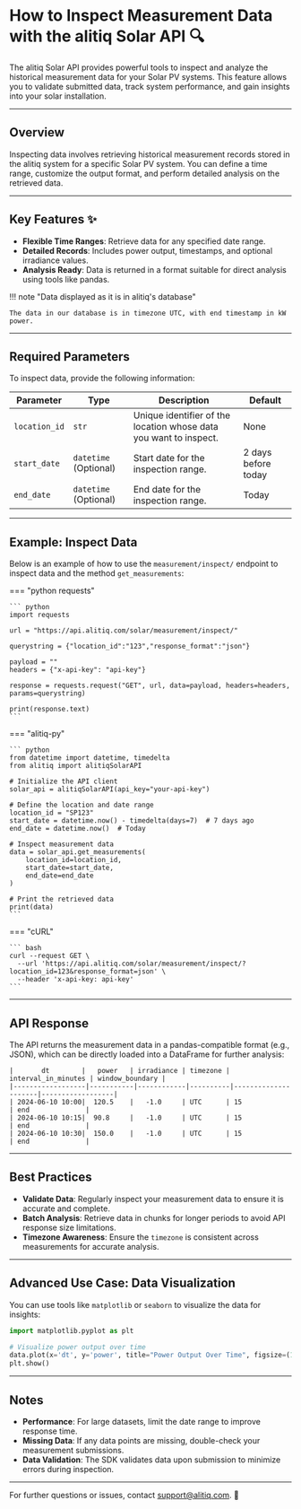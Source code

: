 # How to Inspect Measurement Data with the alitiq Solar API 🔍  

The alitiq Solar API provides powerful tools to inspect and analyze the historical measurement data for your Solar PV systems. This feature allows you to validate submitted data, track system performance, and gain insights into your solar installation.  

---

## Overview  

Inspecting data involves retrieving historical measurement records stored in the alitiq system for a specific Solar PV system. You can define a time range, customize the output format, and perform detailed analysis on the retrieved data.

---

## Key Features ✨  

- **Flexible Time Ranges**: Retrieve data for any specified date range.  
- **Detailed Records**: Includes power output, timestamps, and optional irradiance values.  
- **Analysis Ready**: Data is returned in a format suitable for direct analysis using tools like pandas.  

!!! note "Data displayed as it is in alitiq's database"

    The data in our database is in timezone UTC, with end timestamp in kW power. 

---

## Required Parameters  

To inspect data, provide the following information:  

| **Parameter**   | **Type**          | **Description**                                                   | **Default**              |  
|------------------|-------------------|-------------------------------------------------------------------|--------------------------|  
| `location_id`    | `str`            | Unique identifier of the location whose data you want to inspect. | None                     |  
| `start_date`     | `datetime` (Optional) | Start date for the inspection range.                              | 2 days before today      |  
| `end_date`       | `datetime` (Optional) | End date for the inspection range.                                | Today                    |  

---

## Example: Inspect Data  

Below is an example of how to use the `measurement/inspect/` endpoint to inspect data and the method `get_measurements`:  


=== "python requests"

    ``` python
    import requests
    
    url = "https://api.alitiq.com/solar/measurement/inspect/"
    
    querystring = {"location_id":"123","response_format":"json"}
    
    payload = ""
    headers = {"x-api-key": "api-key"}
    
    response = requests.request("GET", url, data=payload, headers=headers, params=querystring)
    
    print(response.text)
    ```

=== "alitiq-py"

    ``` python
    from datetime import datetime, timedelta
    from alitiq import alitiqSolarAPI
    
    # Initialize the API client
    solar_api = alitiqSolarAPI(api_key="your-api-key")
    
    # Define the location and date range
    location_id = "SP123"
    start_date = datetime.now() - timedelta(days=7)  # 7 days ago
    end_date = datetime.now()  # Today
    
    # Inspect measurement data
    data = solar_api.get_measurements(
        location_id=location_id, 
        start_date=start_date, 
        end_date=end_date
    )
    
    # Print the retrieved data
    print(data)
    ```

=== "cURL"

    ``` bash
    curl --request GET \
      --url 'https://api.alitiq.com/solar/measurement/inspect/?location_id=123&response_format=json' \
      --header 'x-api-key: api-key'
    ``` 


---

## API Response  

The API returns the measurement data in a pandas-compatible format (e.g., JSON), which can be directly loaded into a DataFrame for further analysis:  

```plaintext
|       dt        |   power   | irradiance | timezone | interval_in_minutes | window_boundary |  
|------------------|-----------|------------|----------|---------------------|------------------|  
| 2024-06-10 10:00|  120.5    |   -1.0     | UTC      | 15                  | end              |  
| 2024-06-10 10:15|  90.8     |   -1.0     | UTC      | 15                  | end              |  
| 2024-06-10 10:30|  150.0    |   -1.0     | UTC      | 15                  | end              |  
```  

---

## Best Practices  

- **Validate Data**: Regularly inspect your measurement data to ensure it is accurate and complete.  
- **Batch Analysis**: Retrieve data in chunks for longer periods to avoid API response size limitations.  
- **Timezone Awareness**: Ensure the `timezone` is consistent across measurements for accurate analysis.  

---

## Advanced Use Case: Data Visualization  

You can use tools like `matplotlib` or `seaborn` to visualize the data for insights:  

```python
import matplotlib.pyplot as plt

# Visualize power output over time
data.plot(x='dt', y='power', title="Power Output Over Time", figsize=(10, 6))
plt.show()
```  

---

## Notes  

- **Performance**: For large datasets, limit the date range to improve response time.  
- **Missing Data**: If any data points are missing, double-check your measurement submissions.  
- **Data Validation**: The SDK validates data upon submission to minimize errors during inspection.  

---

For further questions or issues, contact [support@alitiq.com](mailto:support@alitiq.com). 🌟  